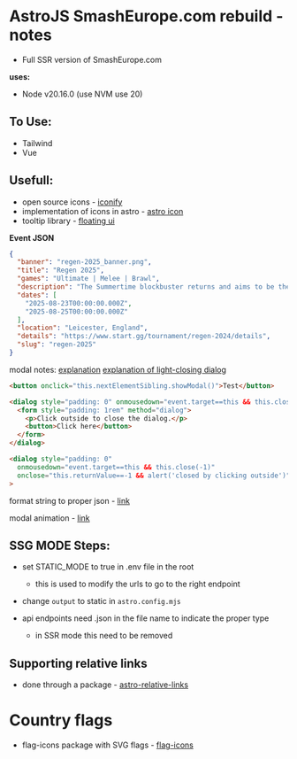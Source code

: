 # AstroJS SmashEurope.com rebuild - notes
- Full SSR version of SmashEurope.com

**uses:**
- Node v20.16.0 (use NVM use 20)

## To Use:
- Tailwind
- Vue



## Usefull:
- open source icons - [iconify](https://iconify.design/)
- implementation of icons in astro - [astro icon](https://www.astroicon.dev/guides/customization/)
- tooltip library - [floating ui](https://floating-ui.com/docs/getting-started#vanilla)

**Event JSON**
``` JSON
{
  "banner": "regen-2025_banner.png",
  "title": "Regen 2025",
  "games": "Ultimate | Melee | Brawl",
  "description": "The Summertime blockbuster returns and aims to be the biggest Smash Bros. Ultimate event in UK history with a 3 day major hosted in the prestigious Athena Venue in Leicester feat. all Bo5 singles, a capacity of 1024, a line up of global top players in attendance and many social events.",
  "dates": [
    "2025-08-23T00:00:00.000Z",
    "2025-08-25T00:00:00.000Z"
  ],
  "location": "Leicester, England",
  "details": "https://www.start.gg/tournament/regen-2024/details",
  "slug": "regen-2025"
}
```

modal notes:
[explanation](https://stackoverflow.com/questions/25864259/how-to-close-the-new-html-dialog-tag-by-clicking-on-its-backdrop)
[explanation of light-closing dialog](https://web.dev/articles/building/a-dialog-component#adding-light-dismiss)
``` HTML
<button onclick="this.nextElementSibling.showModal()">Test</button>

<dialog style="padding: 0" onmousedown="event.target==this && this.close()">
  <form style="padding: 1rem" method="dialog">
    <p>Click outside to close the dialog.</p>
    <button>Click here</button>
  </form>
</dialog>

<dialog style="padding: 0"
  onmousedown="event.target==this && this.close(-1)"
  onclose="this.returnValue==-1 && alert('closed by clicking outside')"
>
```

format string to proper json - [link](https://jsonformatter.org/json-stringify-online) 

modal animation - [link](https://frontendmasters.com/blog/animating-dialog/)


## SSG MODE Steps:
- set STATIC_MODE to true in .env file in the root
  - this is used to modify the urls to go to the right endpoint

- change `output` to static in `astro.config.mjs`

- api endpoints need .json in the file name to indicate the proper type
  - in SSR mode this need to be removed


## Supporting relative links
- done through a package - [astro-relative-links](https://www.npmjs.com/package/astro-relative-links)


# Country flags
- flag-icons package with SVG flags - [flag-icons](https://github.com/lipis/flag-icons)


